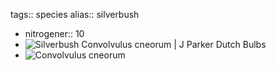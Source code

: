 tags:: species
alias:: silverbush

- nitrogener:: 10
- ![Silverbush Convolvulus cneorum | J Parker Dutch Bulbs](https://peach-geographical-bat-397.mypinata.cloud/ipfs/QmaJotSs21UKXYsaieT7BDfeES7oxJ6ez8adUU999jBfTm)
- ![Convolvulus cneorum](https://peach-geographical-bat-397.mypinata.cloud/ipfs/QmbcHy2eQgTRLcBVLvD4c7UXwWLFHUZQWsV7THKh33CjUv)